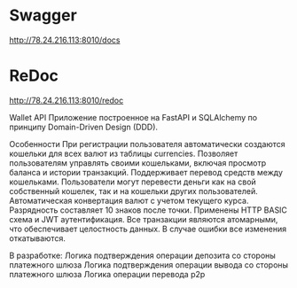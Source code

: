 # Swagger
http://78.24.216.113:8010/docs
# ReDoc
http://78.24.216.113:8010/redoc


Wallet API
Приложение построенное на FastAPI и SQLAlchemy по принципу Domain-Driven Design (DDD).

Особенности
При регистрации пользователя автоматически создаются кошельки для всех валют из таблицы currencies.
Позволяет пользователям управлять своими кошельками, включая просмотр баланса и истории транзакций.
Поддерживает перевод средств между кошельками. Пользователи могут перевести деньги как на свой собственный кошелек, так и на кошельки других пользователей.
Автоматическая конвертация валют с учетом текущего курса. Разрядность составляет 10 знаков после точки.
Применены HTTP BASIC схема и JWT аутентификация.
Все транзакции являются атомарными, что обеспечивает целостность данных. В случае ошибки все изменения откатываются. 

В разработке:
Логика подтверждения операции депозита со стороны платежного шлюза
Логика подтверждения операции вывода со стороны платежного шлюза
Логика операции перевода p2p 
